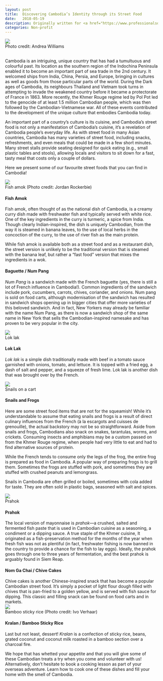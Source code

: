 ```yaml
---
layout: post
title:  Discovering Cambodia’s Identity through its Street Food
date:   2018-05-19
description: Originally written for <a href="https://www.professionalsdoinggood.com/about-cambodia/discovering-cambodias-identity-through-its-street-food/" target="blank">Professionals doing good</a>
categories: Non-profit
---
```


<div class="img_post">
	<img class="col three" src="/img/2018-05-19_Feature.jpg">
</div>
<div class="col three caption">
	Photo credit: Andrea Williams 
</div>
<br/>

Cambodia is an intriguing, unique country that has had a tumultuous and colourful past. Its location as the southern region of the Indochina Peninsula enabled it to become an important part of sea trade in the 2nd century. It welcomed ships from India, China, Persia, and Europe, bringing in cultures as well as goods from those particular parts of the world. During the Dark ages of Cambodia, its neighbours Thailand and Vietnam took turns in attempting to invade the weakened country before it became a protectorate of France in 1863. More recently, the Khmer Rouge regime led by Pol Pot led to the genocide of at least 1.5 million Cambodian people, which was then followed by the Cambodian-Vietnamese war. All of these events contributed to the development of the unique culture that embodies Cambodia today.

An important part of a country’s culture is its cuisine, and Cambodia’s street food is not only a manifestation of Cambodia’s cuisine, it’s a revelation of Cambodia people’s everyday life. As with street food in many Asian countries, Cambodia has many varieties of street food, including snacks, refreshments, and even meals that could be made in a few short minutes. Many street stalls provide seating designed for quick eating (e.g., small plastic tables and stools), allowing locals and visitors to sit down for a fast, tasty meal that costs only a couple of dollars.

Here we present some of our favourite street foods that you can find in Cambodia!

<div class="img_post">
	<img class="col three" src="/img/2018-05-19_FishAmok.jpg">
</div>
<div class="col three caption">
	Fish amok (Photo credit: Jordan Rockerbie) 
</div>
<h4>Fish Amok</h4>

Fish amok, often thought of as the national dish of Cambodia, is a creamy curry dish made with freshwater fish and typically served with white rice. One of the key ingredients in the curry is turmeric, a spice from India. Though clearly Indian-inspired, the dish is uniquely Cambodian, from the way it is steamed in banana leaves, to the use of local herbs in the concoction of the curry, to the use of river fish as the main protein.

While fish amok is available both as a street food and as a restaurant dish, the street version is unlikely to be the traditional version that is steamed with the banana leaf, but rather a “fast food” version that mixes the ingredients in a wok.
<br/>

<h4>Baguette / Num Pang</h4>

<i>Num Pang</i> is a sandwich made with the French baguette (yes, there is still a lot of French influence in Cambodia!). Common ingredients of the sandwich include pork, cucumbers, carrots, chives, coriander, and onions. Num pang is sold on food carts, although modernisation of the sandwich has resulted in sandwich shops opening up in bigger cities that offer more varieties of this beloved sandwich. And in fact, New Yorkers may already be familiar with the name Num Pang, as there is now a sandwich shop of the same name in New York that sells the Cambodian-inspired namesake and has proven to be very popular in the city.
<br/>

<div class="img_post">
	<img class="col three" src="/img/2018-05-19_Loklak.jpg">
</div>
<div class="col three caption">
	Lok lak 
</div>
<h4>Lok Lak</h4>

<i>Lok lak</i> is a simple dish traditionally made with beef in a tomato sauce garnished with onions, tomato, and lettuce. It is topped with a fried egg, a dash of salt and pepper, and a squeeze of fresh lime. Lok lak is another dish that was brought over by the French.
<br/>

<div class="img_post">
	<img class="col three" src="/img/2018-05-19_Snails.jpg">
</div>
<div class="col three caption">
	Snails on a cart 
</div>
<h4>Snails and Frogs</h4>

Here are some street food items that are not for the squeamish! While it’s understandable to assume that eating snails and frogs is a result of direct culinary influences from the French (à la escargots and cuisses de grenouille), the actual backstory may not be so straightforward. Aside from snails and frogs, Cambodians also snack on snakes, tarantulas, worms, and crickets. Consuming insects and amphibians may be a custom passed on from the Khmer Rouge regime, when people had very little to eat and had to find alternative sources of protein.

While the French tends to consume only the legs of the frog, the entire frog is prepared as food in Cambodia. A popular way of preparing frogs is to grill them. Sometimes the frogs are stuffed with pork, and sometimes they are stuffed with crushed peanuts and lemongrass.

Snails in Cambodia are often grilled or boiled, sometimes with cola added for taste. They are often sold in plastic bags, seasoned with salt and spices.
<br/>

<div class="img_post">
	<img class="col three" src="/img/2018-05-19_Prahok.jpg">
</div>
<div class="col three caption">
	Prahok 
</div>
<h4>Prahok</h4>

The local version of mayonnaise is <i>prahok</i>—a crushed, salted and fermented fish paste that is used in Cambodian cuisine as a seasoning, a condiment or a dipping sauce. A true staple of the Khmer cuisine, It originated as a fish-preservation method for the months of the year when fresh fish was not as plentiful (in fact, freshwater fishing is now banned in the country to provide a chance for the fish to lay eggs). Ideally, the prahok goes through one to three years of fermentation, and the best prahok is arguably found in Siem Reap.
<br/>

<h4>Nom Ga Chai / Chive Cakes</h4>
Chive cakes is another Chinese-inspired snack that has become a popular Cambodian street food. It’s simply a pocket of light flour dough filled with chives that is pan-fried to a golden yellow, and is served with fish sauce for dipping. This classic and filling snack can be found on food carts and in markets.
<br/>


<div class="img_post">
	<img class="col three" src="/img/2018-05-19_BambooRice.jpg">
</div>
<div class="col three caption">
	Bamboo sticky rice (Photo credit: Ivo Verhaar)
</div>
<h4>Kralan / Bamboo Sticky Rice</h4>

Last but not least, dessert! <i>Kralan</i> is a confection of sticky rice, beans, grated coconut and coconut milk roasted in a bamboo section over a charcoal fire.
<br/>

We hope that has whetted your appetite and that you will give some of these Cambodian treats a try when you come and volunteer with us! Alternatively, don’t hesitate to book a cooking lesson as part of your overseas adventure. Learn how to cook one of these dishes and fill your home with the smell of Cambodia.
